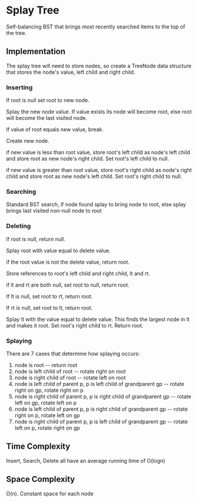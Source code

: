 # Splay Tree

Self-balancing BST that brings most recently searched items to the top of the tree.

## Implementation

The splay tree will need to store nodes, so create a TreeNode data structure that stores the node's value, left child and right child.

### Inserting

If root is null set root to new node.

Splay the new node value. If value exists its node will become root, else root will become the last visited node.

If value of root equals new value, break.

Create new node.

if new value is less than root value, store root's left child as node's left child and store root as new node's right child. Set root's left child to null.

if new value is greater than root value, store root's right child as node's right child and store root as new node's left child. Set root's right child to null.

### Searching

Standard BST search, if node found splay to bring node to root, else splay brings last visited non-null node to root

### Deleting

If root is null, return null.

Splay root with value equal to delete value.

if the root value is not the delete value, return root.

Store references to root's left child and right child, lt and rt.

if lt and rt are both null, set root to null, return root.

If lt is null, set root to rt, return root.

If rt is null, set root to lt, return root.

Splay lt with the value equal to delete value. This finds the largest node in lt and makes it root. Set root's right child to rt. Return root.

### Splaying

There are 7 cases that determine how splaying occurs:

1. node is root -- return root
2. node is left child of root -- rotate right on root
3. node is right child of root -- rotate left on root
4. node is left child of parent p, p is left child of grandparent gp -- rotate right on gp, rotate right on p
5. node is right child of parent p, p is right child of grandparent gp -- rotate left on gp, rotate left on p
6. node is left child of parent p, p is right child of grandparent gp -- rotate right on p, rotate left on gp
7. node is right child of parent p, p is left child of grandparent gp -- rotate left on p,
   rotate right on gp

## Time Complexity

Insert, Search, Delete all have an average running time of O(logn)

## Space Complexity

O(n). Constant space for each node
